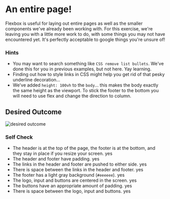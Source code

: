 # An entire page!

Flexbox is useful for laying out entire pages as well as the smaller components we've already been working with. For this exercise, we're leaving you with a little more work to do, with some things you may not have encountered yet. It's perfectly acceptable to google things you're unsure of!

### Hints
- You may want to search something like `CSS remove list bullets`.  We've done this for you in previous examples, but not here. Yay learning.
- Finding out how to style links in CSS might help you get rid of that pesky underline decoration...
- We've added `height: 100vh` to the `body`... this makes the body exactly the same height as the viewport. To stick the footer to the bottom you will need to use flex and change the direction to column.

## Desired Outcome
![desired outcome](./desired-outcome.png)

### Self Check

- The header is at the top of the page, the footer is at the bottom, and they stay in place if you resize your screen. yes 
- The header and footer have padding. yes 
- The links in the header and footer are pushed to either side. yes
- There is space between the links in the header and footer. yes 
- The footer has a light gray background (`#eeeeee`). yes
- The logo, input and buttons are centered in the screen. yes
- The buttons have an appropriate amount of padding. yes
- There is space between the logo, input and buttons. yes
